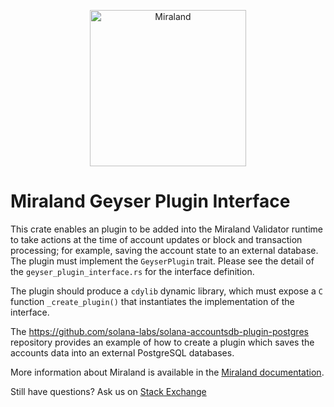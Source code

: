 <p align="center">
  <a href="https://solana.com">
    <img alt="Miraland" src="https://i.imgur.com/IKyzQ6T.png" width="250" />
  </a>
</p>

# Miraland Geyser Plugin Interface

This crate enables an plugin to be added into the Miraland Validator runtime to
take actions at the time of account updates or block and transaction processing;
for example, saving the account state to an external database. The plugin must
implement the `GeyserPlugin` trait. Please see the detail of the
`geyser_plugin_interface.rs` for the interface definition.

The plugin should produce a `cdylib` dynamic library, which must expose a `C`
function `_create_plugin()` that instantiates the implementation of the
interface.

The https://github.com/solana-labs/solana-accountsdb-plugin-postgres repository
provides an example of how to create a plugin which saves the accounts data into
an external PostgreSQL databases.

More information about Miraland is available in the [Miraland documentation](https://docs.solana.com/).

Still have questions?  Ask us on [Stack Exchange](https://sola.na/sse)
